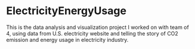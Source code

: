 # ElectricityEnergyUsage
This is the data analysis and visualization project I worked on with team of 4, using data from U.S. electricity website and telling the story of CO2 emission and energy usage in  electricity industry.
